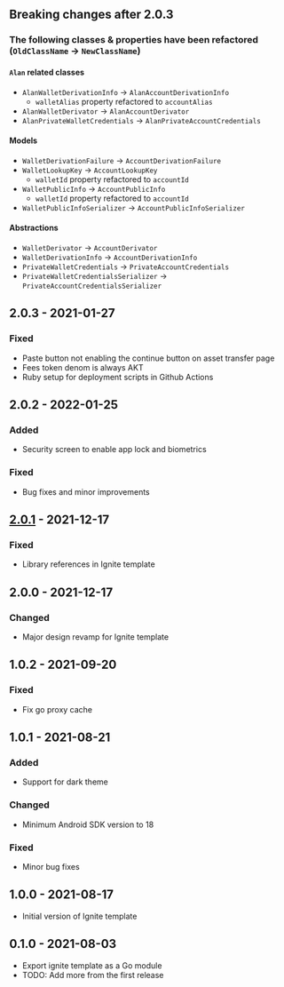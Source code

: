 ## Breaking changes after 2.0.3

### The following classes & properties have been refactored (`OldClassName` -> `NewClassName`)
#### `Alan` related classes
* `AlanWalletDerivationInfo` -> `AlanAccountDerivationInfo`
  * `walletAlias` property refactored to `accountAlias`
* `AlanWalletDerivator` -> `AlanAccountDerivator`
* `AlanPrivateWalletCredentials` -> `AlanPrivateAccountCredentials`

#### Models
* `WalletDerivationFailure` -> `AccountDerivationFailure`
* `WalletLookupKey` -> `AccountLookupKey`
  * `walletId` property refactored to `accountId`
* `WalletPublicInfo` -> `AccountPublicInfo`
  * `walletId` property refactored to `accountId`
* `WalletPublicInfoSerializer` -> `AccountPublicInfoSerializer`
  
#### Abstractions
* `WalletDerivator` -> `AccountDerivator`
* `WalletDerivationInfo` -> `AccountDerivationInfo`
* `PrivateWalletCredentials` -> `PrivateAccountCredentials`
* `PrivateWalletCredentialsSerializer` -> `PrivateAccountCredentialsSerializer`

## 2.0.3 - 2021-01-27

### Fixed
* Paste button not enabling the continue button on asset transfer page
* Fees token denom is always AKT
* Ruby setup for deployment scripts in Github Actions

## 2.0.2 - 2022-01-25

### Added
* Security screen to enable app lock and biometrics
### Fixed
* Bug fixes and minor improvements

## [2.0.1](https://github.com/tendermint/flutter/compare/v2.0.0...v2.0.1) - 2021-12-17

### Fixed
* Library references in Ignite template

## 2.0.0 - 2021-12-17

### Changed
* Major design revamp for Ignite template

## 1.0.2 - 2021-09-20

### Fixed
* Fix go proxy cache

## 1.0.1 - 2021-08-21

### Added
* Support for dark theme
### Changed
* Minimum Android SDK version to 18

### Fixed
* Minor bug fixes

## 1.0.0 - 2021-08-17

* Initial version of Ignite template

## 0.1.0 - 2021-08-03

* Export ignite template as a Go module
* TODO: Add more from the first release
